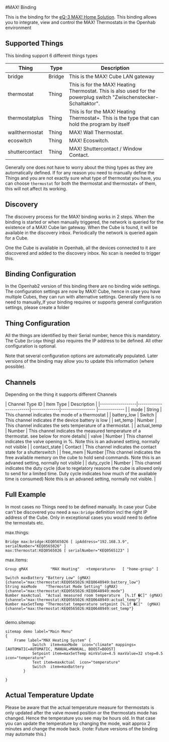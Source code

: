 #MAX! Binding

This is the binding for the [eQ-3 MAX! Home Solution](http://www.eq-3.de/).
This binding allows you to integrate, view and control the MAX! Thermostats in the Openhab environment

## Supported Things

This binding support 6 different things types

| Thing | Type    | Description  |
|----------------|---------|-----------------------------------|
| bridge | Bridge | This is the MAX! Cube LAN gateway  |
| thermostat | Thing | This is for the MAX! Heating Thermostat. This is also used for the powerplug switch "Zwischenstecker-Schaltaktor".  |
| thermostatplus | Thing | This is for the MAX! Heating Thermostat+. This is the type that can hold the program by itself |
| wallthermostat | Thing | MAX! Wall Thermostat. |
| ecoswitch  | Thing | MAX! Ecoswitch. |
| shuttercontact  | Thing  | MAX! Shuttercontact / Window Contact. |










Generally one does not have to worry about the thing types as they are automatically defined.
If for any reason you need to manually define the Things and you are not exactly sure what type of thermostat you have, you can choose `thermostat` for both the thermostat and thermostat+ of them, this will not affect its working.

## Discovery

The discovery process for the MAX! binding works in 2 steps.
When the binding is started or when manually triggered, the network is queried for the existence of a MAX! Cube lan gateway. When the Cube is found, it will be available in the discovery inbox. Periodically the network is queried again for a Cube.

One the Cube is available in Openhab, all the devices connected to it are discovered and added to the discovery inbox. No scan is needed to trigger this. 

## Binding Configuration

In the Openhab2 version of this binding there are no binding wide settings. 
The configuration settings are now by MAX! Cube, hence in case you have multiple Cubes, they can run with alternative settings.
Generally there is no need to manually_If your binding requires or supports general configuration settings, please create a folder 

## Thing Configuration

All the things are identified by their Serial number, hence this is mandatory. 
The Cube (`bridge` thing) also requires the IP address to be defined. 
All other configuration is optional. 

Note that several configuration options are automatically populated. Later versions of the binding may allow you to update this information (where possible).

## Channels

Depending on the thing it supports different Channels


| Channel Type ID | Item Type    | Description  |
|------------------|------------------------|--------------|----------------- |------------- |
| mode | String       | This channel indicates the mode of a thermostat |
| battery_low | Switch | This channel indicates if the device battery is low |
| set_temp | Number | This channel indicates the sets temperature of a thermostat. |
| actual_temp | Number | This channel indicates the measured temperature of a thermostat.  see below for more details|
| valve | Number | This channel indicates the valve opening in %. Note this is an advaned setting, normally not visible |
| contact_state | Contact | This channel indicates the contact state for a shutterswitch |
| free_mem | Number |This channel indicates the free available memory on the cube to hold send commands. Note this is an advaned setting, normally not visible |
| duty_cycle | Number |  This channel indicates the duty cycle (due to regelatory reasons the cube is allowed only to send for a limited time. Duty cycle indicates how much of the available time is consumed) Note this is an advaned setting, normally not visible. |


## Full Example

In most cases no Things need to be defined manually. In case your Cube can't be discovered you need a `max:bridge` definition incl the right IP address of the Cube. Only in exceptional cases you would need to define the termostats etc.

max.things:

```
Bridge max:bridge:KEQ0565026 [ ipAddress="192.168.3.9", serialNumber="KEQ0565026" ]
max:thermostat:KEQ0565026 [ serialNumber="KEQ0565123" ]
```

max.items:
```
Group gMAX 			"MAX Heating" 	<temperature>	[ "home-group" ]

Switch maxBattery "Battery Low" (gMAX) {channel="max:thermostat:KEQ0565026:KEQ0648949:battery_low"}
String maxMode    "Thermostat Mode Setting" (gMAX) {channel="max:thermostat:KEQ0565026:KEQ0648949:mode"}
Number maxActual  "Actual measured room temperature  [%.1f �C]" (gMAX) {channel="max:thermostat:KEQ0565026:KEQ0648949:actual_temp"}
Number maxSetTemp "Thermostat temperature setpoint [%.1f �C]"  (gMAX) {channel="max:thermostat:KEQ0565026:KEQ0648949:set_temp"}


```

demo.sitemap:
```
sitemap demo label="Main Menu"
{
	Frame label="MAX Heating System" {
			Switch  item=maxMode  icon="climate" mappings=[AUTOMATIC=AUTOMATIC, MANUAL=MANUAL, BOOST=BOOST]
			Setpoint item=maxSetTemp minValue=4.5 maxValue=32 step=0.5 icon="temperature"
			Text item=maxActual  icon="temperature"
			Switch  item=maxBattery
		}
				
}
```

## Actual Temperature Update

Please be aware that the actual temperature measure for thermostats is only updated after the valve moved position or the thermostats mode has changed. Hence the temperature you see may be hours old. In that case you can update the temperature by changing the mode, wait approx 2 minutes and change the mode back. (note: Future versions of the binding may automate this.)

